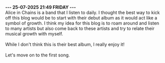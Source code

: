 <b>--- 25-07-2025 21:49 FRIDAY ---</b>
<br/>
Alice in Chains is a band that I listen to daily. I thought the best way to kick off this blog would be to start with their debut album as it would act like a symbol of growth. I think my idea for this blog is to roam around and listen to many artists but also come back to these artists and try to relate their musical growth with myself.
<br/><br/>
While I don't think this is their best album, I really enjoy it!
<br/><br/>
Let's move on to the first song.